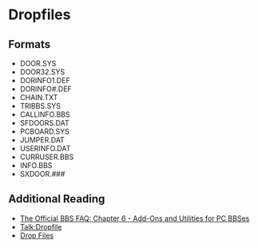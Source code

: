 # Dropfiles

## Formats
* DOOR.SYS
* DOOR32.SYS
* DORINFO1.DEF
* DORINFO#.DEF
* CHAIN.TXT
* TRIBBS.SYS
* CALLINFO.BBS
* SFDOORS.DAT
* PCBOARD.SYS
* JUMPER.DAT
* USERINFO.DAT
* CURRUSER.BBS
* INFO.BBS
* SXDOOR.###

## Additional Reading
* [The Official BBS FAQ: Chapter 6 - Add-Ons and Utilities for PC BBSes](http://thebbs.org/bbsfaq/ch06.02.htm)
* [Talk:Dropfile](https://en.wikipedia.org/wiki/Talk%3ADropfile)
* [Drop Files](http://thoughtproject.com/libraries/bbs/Sysop/Doors/DropFiles/index.htm)